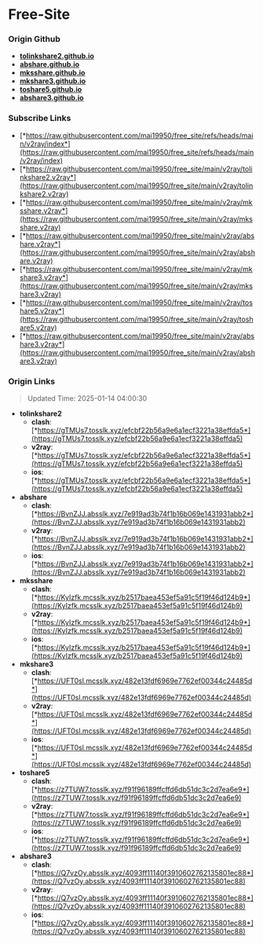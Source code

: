 # Free-Site

### Origin Github

- [**tolinkshare2.github.io**](https://github.com/tolinkshare2/tolinkshare2.github.io)
- [**abshare.github.io**](https://github.com/abshare/abshare.github.io)
- [**mksshare.github.io**](https://github.com/mksshare/mksshare.github.io)
- [**mkshare3.github.io**](https://github.com/mkshare3/mkshare3.github.io)
- [**toshare5.github.io**](https://github.com/toshare5/toshare5.github.io)
- [**abshare3.github.io**](https://github.com/abshare3/abshare3.github.io)

### Subscribe Links

- [*https://raw.githubusercontent.com/mai19950/free_site/refs/heads/main/v2ray/index*](https://raw.githubusercontent.com/mai19950/free_site/refs/heads/main/v2ray/index)
- [*https://raw.githubusercontent.com/mai19950/free_site/main/v2ray/tolinkshare2.v2ray*](https://raw.githubusercontent.com/mai19950/free_site/main/v2ray/tolinkshare2.v2ray)
- [*https://raw.githubusercontent.com/mai19950/free_site/main/v2ray/mksshare.v2ray*](https://raw.githubusercontent.com/mai19950/free_site/main/v2ray/mksshare.v2ray)
- [*https://raw.githubusercontent.com/mai19950/free_site/main/v2ray/abshare.v2ray*](https://raw.githubusercontent.com/mai19950/free_site/main/v2ray/abshare.v2ray)
- [*https://raw.githubusercontent.com/mai19950/free_site/main/v2ray/mkshare3.v2ray*](https://raw.githubusercontent.com/mai19950/free_site/main/v2ray/mkshare3.v2ray)
- [*https://raw.githubusercontent.com/mai19950/free_site/main/v2ray/toshare5.v2ray*](https://raw.githubusercontent.com/mai19950/free_site/main/v2ray/toshare5.v2ray)
- [*https://raw.githubusercontent.com/mai19950/free_site/main/v2ray/abshare3.v2ray*](https://raw.githubusercontent.com/mai19950/free_site/main/v2ray/abshare3.v2ray)

### Origin Links

> Updated Time: 2025-01-14 04:00:30

- **tolinkshare2**
  - **clash**: [*https://gTMUs7.tosslk.xyz/efcbf22b56a9e6a1ecf3221a38effda5*](https://gTMUs7.tosslk.xyz/efcbf22b56a9e6a1ecf3221a38effda5)
  - **v2ray**: [*https://gTMUs7.tosslk.xyz/efcbf22b56a9e6a1ecf3221a38effda5*](https://gTMUs7.tosslk.xyz/efcbf22b56a9e6a1ecf3221a38effda5)
  - **ios**: [*https://gTMUs7.tosslk.xyz/efcbf22b56a9e6a1ecf3221a38effda5*](https://gTMUs7.tosslk.xyz/efcbf22b56a9e6a1ecf3221a38effda5)
- **abshare**
  - **clash**: [*https://BvnZJJ.absslk.xyz/7e919ad3b74f1b16b069e1431931abb2*](https://BvnZJJ.absslk.xyz/7e919ad3b74f1b16b069e1431931abb2)
  - **v2ray**: [*https://BvnZJJ.absslk.xyz/7e919ad3b74f1b16b069e1431931abb2*](https://BvnZJJ.absslk.xyz/7e919ad3b74f1b16b069e1431931abb2)
  - **ios**: [*https://BvnZJJ.absslk.xyz/7e919ad3b74f1b16b069e1431931abb2*](https://BvnZJJ.absslk.xyz/7e919ad3b74f1b16b069e1431931abb2)
- **mksshare**
  - **clash**: [*https://KyIzfk.mcsslk.xyz/b2517baea453ef5a91c5f19f46d124b9*](https://KyIzfk.mcsslk.xyz/b2517baea453ef5a91c5f19f46d124b9)
  - **v2ray**: [*https://KyIzfk.mcsslk.xyz/b2517baea453ef5a91c5f19f46d124b9*](https://KyIzfk.mcsslk.xyz/b2517baea453ef5a91c5f19f46d124b9)
  - **ios**: [*https://KyIzfk.mcsslk.xyz/b2517baea453ef5a91c5f19f46d124b9*](https://KyIzfk.mcsslk.xyz/b2517baea453ef5a91c5f19f46d124b9)
- **mkshare3**
  - **clash**: [*https://UFT0sl.mcsslk.xyz/482e13fdf6969e7762ef00344c24485d*](https://UFT0sl.mcsslk.xyz/482e13fdf6969e7762ef00344c24485d)
  - **v2ray**: [*https://UFT0sl.mcsslk.xyz/482e13fdf6969e7762ef00344c24485d*](https://UFT0sl.mcsslk.xyz/482e13fdf6969e7762ef00344c24485d)
  - **ios**: [*https://UFT0sl.mcsslk.xyz/482e13fdf6969e7762ef00344c24485d*](https://UFT0sl.mcsslk.xyz/482e13fdf6969e7762ef00344c24485d)
- **toshare5**
  - **clash**: [*https://z7TUW7.tosslk.xyz/f91f96189ffcffd6db51dc3c2d7ea6e9*](https://z7TUW7.tosslk.xyz/f91f96189ffcffd6db51dc3c2d7ea6e9)
  - **v2ray**: [*https://z7TUW7.tosslk.xyz/f91f96189ffcffd6db51dc3c2d7ea6e9*](https://z7TUW7.tosslk.xyz/f91f96189ffcffd6db51dc3c2d7ea6e9)
  - **ios**: [*https://z7TUW7.tosslk.xyz/f91f96189ffcffd6db51dc3c2d7ea6e9*](https://z7TUW7.tosslk.xyz/f91f96189ffcffd6db51dc3c2d7ea6e9)
- **abshare3**
  - **clash**: [*https://Q7vzOy.absslk.xyz/4093ff11140f3910602762135801ec88*](https://Q7vzOy.absslk.xyz/4093ff11140f3910602762135801ec88)
  - **v2ray**: [*https://Q7vzOy.absslk.xyz/4093ff11140f3910602762135801ec88*](https://Q7vzOy.absslk.xyz/4093ff11140f3910602762135801ec88)
  - **ios**: [*https://Q7vzOy.absslk.xyz/4093ff11140f3910602762135801ec88*](https://Q7vzOy.absslk.xyz/4093ff11140f3910602762135801ec88)
